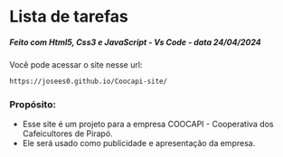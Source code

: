 # Lista de tarefas

##### Feito com Html5, Css3 e JavaScript - Vs Code - data 24/04/2024

Você pode acessar o site nesse url: 

```bash
https://josees0.github.io/Coocapi-site/
```

### Propósito:
- Esse site é um projeto para a empresa COOCAPI - Cooperativa dos Cafeicultores de Pirapó.
- Ele será usado como publicidade e apresentação da empresa.
